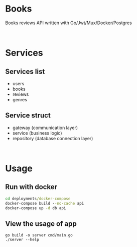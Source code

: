 # Books
Books reviews API written with Go/Jwt/Mux/Docker/Postgres

<br />

# Services

## Services list
- users
- books
- reviews
- genres

## Service struct
- gateway (communication layer)
- service (business logic)
- repository (database connection layer)

<br />

# Usage

## Run with docker
```cmd
cd deployments/docker-compose
docker-compose build --no-cache api
docker-compose up -d db api
```

## View the usage of app
```
go build -o server cmd/main.go
./server --help
```

